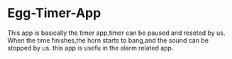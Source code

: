 # Egg-Timer-App
This app is basically the timer app,timer can be paused and reseted by us.
When the time finishes,the horn starts to bang,and the sound can be stopped by us.
this app is usefu in the alarm related app.

